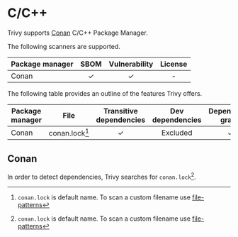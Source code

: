 # C/C++

Trivy supports [Conan][conan] C/C++ Package Manager.

The following scanners are supported.

| Package manager | SBOM  | Vulnerability | License |
|-----------------| :---: | :-----------: |:-------:|
| Conan           |   ✓   |       ✓       |    -    |

The following table provides an outline of the features Trivy offers.

| Package manager | File           | Transitive dependencies | Dev dependencies | Dependency graph | Position |
|-----------------|----------------|:-----------------------:|:----------------:|:----------------:|:--------:|
| Conan           | conan.lock[^1] |            ✓            |     Excluded     |        ✓         |    -     |

## Conan
In order to detect dependencies, Trivy searches for `conan.lock`[^1].

[conan]: https://docs.conan.io/1/index.html

[^1]: `conan.lock` is default name. To scan a custom filename use [file-patterns](../../configuration/others)